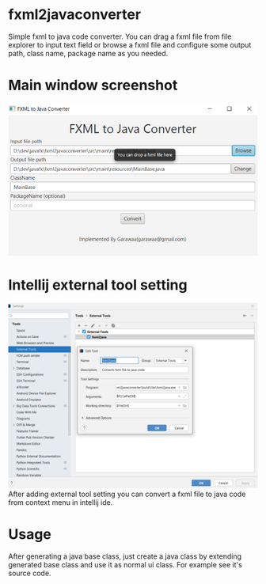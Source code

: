 # fxml2javaconverter
Simple fxml to java code converter. You can drag a fxml file from file explorer to input text field or browse a fxml file and configure some output path, class name, package name as you needed.
# Main window screenshot
![Main](main.png)
# Intellij external tool setting
![Intellij](intellij-externaltool-setting.png)
After adding external tool setting you can convert a fxml file to java code from context menu in intellij ide.
# Usage
After generating a java base class, just create a java class by extending generated base class and use it as normal ui class. For example see it's source code.
